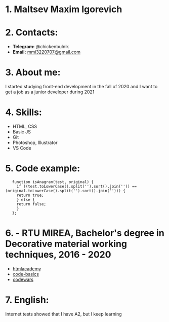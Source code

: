 # 1. Maltsev Maxim Igorevich
# 2. Contacts:
   - **Telegram:** @chickenbulnik
   - **Email:** mmi3220707@gmail.com
# 3. About me: 
   I started studying front-end development in the fall of 2020 and I want to get a job as a junior developer during 2021
# 4. Skills:

   - HTML, CSS
   - Basic JS
   - Git
   - Photoshop, Illustrator
   - VS Code

# 5. Code example:
```
   function isAnagram(test, original) {
     if ((test.toLowerCase().split('').sort().join('')) == (original.toLowerCase().split('').sort().join(''))) {
     return true;
     } else {
     return false;
     }
   };
```

# 6. - **RTU MIREA**, Bachelor's degree in Decorative material working techniques, 2016 - 2020
   - [htmlacademy](htmlacademy.ru)
   - [code-basics](https://ru.code-basics.com/)
   - [codewars](https://www.codewars.com/users/mmi322)
# 7. English:
   Internet tests showed that I have A2, but I keep learning
